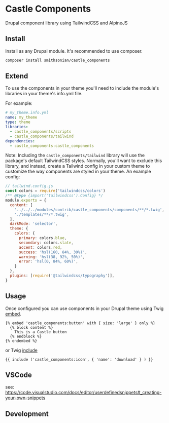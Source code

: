 # Castle Components

Drupal component library using TailwindCSS and AlpineJS

## Install

Install as any Drupal module. It's recommended to use composer.

```bash
composer install smithsonian/castle_components
```

## Extend

To use the components in your theme you'll need to include the module's libraries in your theme's info.yml file.

For example:

```yml
# my_theme.info.yml
name: my_theme
type: theme
libraries:
  - castle_components/scripts
  - castle_components/tailwind
dependencies:
  - castle_components:castle_components
```

Note: Including the `castle_components/tailwind` library will use the package's default TailwindCSS styles. Normally, you'll want to exclude this library, and instead, create a Tailwind config in your custom theme to customize the way components are styled in your theme. An example config:

```javascript
// tailwind.config.js
const colors = require('tailwindcss/colors')
/** @type {import('tailwindcss').Config} */
module.exports = {
  content: [
    '../../../modules/contrib/castle_components/components/**/*.twig',
    './templates/**/*.twig',
  ],
  darkMode: 'selector',
  theme: {
    colors: {
      primary: colors.blue,    
      secondary: colors.slate,
      accent: colors.red,
      success: 'hsl(160, 84%, 39%)',
      warning: 'hsl(38, 92%, 50%)',
      error: 'hsl(0, 84%, 60%)',
    }
  },
  plugins: [require('@tailwindcss/typography')],
}
```

## Usage

Once configured you can use components in your Drupal theme using Twig [embed](https://twig.symfony.com/doc/3.x/tags/embed.html).

```twig
{% embed 'castle_components:button' with { size: 'large' } only %}
  {% block content %}
    This is a Castle button
  {% endblock %}
{% endembed %}
```

or Twig [include](https://twig.symfony.com/doc/3.x/tags/include.html)

```twig
{{ include ('castle_components:icon', { 'name': 'download' } ) }}
```

## VSCode

see: https://code.visualstudio.com/docs/editor/userdefinedsnippets#_creating-your-own-snippets

## Development
